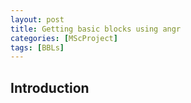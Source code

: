 ```yaml
---
layout: post
title: Getting basic blocks using angr
categories: [MScProject]
tags: [BBLs]
---
```


## Introduction

## 